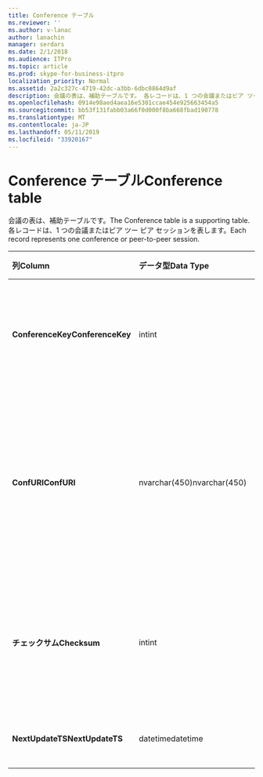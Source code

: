```yaml
---
title: Conference テーブル
ms.reviewer: ''
ms.author: v-lanac
author: lanachin
manager: serdars
ms.date: 2/1/2018
ms.audience: ITPro
ms.topic: article
ms.prod: skype-for-business-itpro
localization_priority: Normal
ms.assetid: 2a2c327c-4719-42dc-a3bb-6dbc0864d9af
description: 会議の表は、補助テーブルです。 各レコードは、1 つの会議またはピア ツー ピア セッションを表します。
ms.openlocfilehash: 0914e98aed4aea16e5301ccae454e925663454a5
ms.sourcegitcommit: bb53f131fabb03a66f0d000f8ba668fbad190778
ms.translationtype: MT
ms.contentlocale: ja-JP
ms.lasthandoff: 05/11/2019
ms.locfileid: "33920167"
---
```

# <a name="conference-table"></a><span data-ttu-id="1f985-104">Conference テーブル</span><span class="sxs-lookup"><span data-stu-id="1f985-104">Conference table</span></span>
 
<span data-ttu-id="1f985-105">会議の表は、補助テーブルです。</span><span class="sxs-lookup"><span data-stu-id="1f985-105">The Conference table is a supporting table.</span></span> <span data-ttu-id="1f985-106">各レコードは、1 つの会議またはピア ツー ピア セッションを表します。</span><span class="sxs-lookup"><span data-stu-id="1f985-106">Each record represents one conference or peer-to-peer session.</span></span>
  
|<span data-ttu-id="1f985-107">**列**</span><span class="sxs-lookup"><span data-stu-id="1f985-107">**Column**</span></span>|<span data-ttu-id="1f985-108">**データ型**</span><span class="sxs-lookup"><span data-stu-id="1f985-108">**Data Type**</span></span>|<span data-ttu-id="1f985-109">**キー/インデックス**</span><span class="sxs-lookup"><span data-stu-id="1f985-109">**Key/Index**</span></span>|<span data-ttu-id="1f985-110">**詳細**</span><span class="sxs-lookup"><span data-stu-id="1f985-110">**Details**</span></span>|
|:-----|:-----|:-----|:-----|
|<span data-ttu-id="1f985-111">**ConferenceKey**</span><span class="sxs-lookup"><span data-stu-id="1f985-111">**ConferenceKey**</span></span> <br/> |<span data-ttu-id="1f985-112">int</span><span class="sxs-lookup"><span data-stu-id="1f985-112">int</span></span>  <br/> |<span data-ttu-id="1f985-113">Primary</span><span class="sxs-lookup"><span data-stu-id="1f985-113">Primary</span></span>  <br/> |<span data-ttu-id="1f985-114">この会議のレコードを識別する一意の番号です。</span><span class="sxs-lookup"><span data-stu-id="1f985-114">Unique number identifying this conference record.</span></span>  <br/> |
|<span data-ttu-id="1f985-115">**ConfURI**</span><span class="sxs-lookup"><span data-stu-id="1f985-115">**ConfURI**</span></span> <br/> |<span data-ttu-id="1f985-116">nvarchar(450)</span><span class="sxs-lookup"><span data-stu-id="1f985-116">nvarchar(450)</span></span>  <br/> |<span data-ttu-id="1f985-117">一意</span><span class="sxs-lookup"><span data-stu-id="1f985-117">unique</span></span>  <br/> |<span data-ttu-id="1f985-118">会議 URI は、会議では、DialogID この場合は、ピア ツー ピア セッションです。</span><span class="sxs-lookup"><span data-stu-id="1f985-118">Conference URI if this is a conference, or DialogID if this is a peer-to-peer session.</span></span>  <br/> |
|<span data-ttu-id="1f985-119">**チェックサム**</span><span class="sxs-lookup"><span data-stu-id="1f985-119">**Checksum**</span></span> <br/> |<span data-ttu-id="1f985-120">int</span><span class="sxs-lookup"><span data-stu-id="1f985-120">int</span></span>  <br/> |<span data-ttu-id="1f985-121">インデックス</span><span class="sxs-lookup"><span data-stu-id="1f985-121">index</span></span>  <br/> |<span data-ttu-id="1f985-122">会議 URI のチェックサムです。</span><span class="sxs-lookup"><span data-stu-id="1f985-122">Checksum of the conference URI.</span></span> <span data-ttu-id="1f985-123">これは、内部的に使用されます。</span><span class="sxs-lookup"><span data-stu-id="1f985-123">This is used internally.</span></span>  <br/> |
|<span data-ttu-id="1f985-124">**NextUpdateTS**</span><span class="sxs-lookup"><span data-stu-id="1f985-124">**NextUpdateTS**</span></span> <br/> |<span data-ttu-id="1f985-125">datetime</span><span class="sxs-lookup"><span data-stu-id="1f985-125">datetime</span></span>  <br/> ||<span data-ttu-id="1f985-126">内部でのみ使用します。</span><span class="sxs-lookup"><span data-stu-id="1f985-126">For internal use only.</span></span>  <br/> |
   


